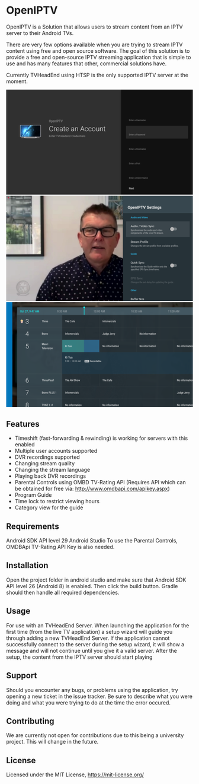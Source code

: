 # OpenIPTV
OpenIPTV is a Solution that allows users to stream content from an IPTV server
to their Android TVs.

There are very few options available when you are trying to stream IPTV content
using free and open source software. The goal of this solution is to provide a
free and open-source IPTV streaming application that is simple to use and has
many features that other, commercial solutions have.

Currently TVHeadEnd using HTSP is the only supported IPTV server at the moment.

[![](Screenshots/Screenshot-1.png)](https://raw.githubusercontent.com/Wa11bang/OpenIPTV/master/Screenshots/Screenshot-1.png)
[![](Screenshots/Screenshot-2.png)](https://raw.githubusercontent.com/Wa11bang/OpenIPTV/master/Screenshots/Screenshot-2.png)
[![](Screenshots/Screenshot-3.png)](https://raw.githubusercontent.com/Wa11bang/OpenIPTV/master/Screenshots/Screenshot-3.png)

## Features

* Timeshift (fast-forwarding & rewinding) is working for servers with this enabled
* Multiple user accounts supported
* DVR recordings supported
* Changing stream quality
* Changing the stream language
* Playing back DVR recordings
* Parental Controls using OMBD TV-Rating API (Requires API which can be obtained for free via: http://www.omdbapi.com/apikey.aspx)
* Program Guide
* Time lock to restrict viewing hours
* Category view for the guide

## Requirements

Android SDK API level 29
Android Studio
To use the Parental Controls, OMDBApi TV-Rating API Key is also needed.

## Installation

Open the project folder in android studio and make sure that Android SDK API level 26 (Android 8) is enabled.
Then click the build button.
Gradle should then handle all required dependencies.

## Usage

For use with an TVHeadEnd Server.
When launching the application for the first time (from the live TV application) a setup wizard will guide you through adding a new TVHeadEnd Server.
If the application cannot successfully connect to the server during the setup wizard, it will show a message and will not continue until you give it a valid server.
After the setup, the content from the IPTV server should start playing

## Support

Should you encounter any bugs, or problems using the application, try opening a new ticket in the issue tracker.
Be sure to describe what you were doing and what you were trying to do at the time the error occured.

## Contributing

We are currently not open for contributions due to this being a university project.
This will change in the future.

## License

Licensed under the MIT License, https://mit-license.org/
